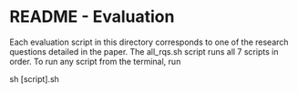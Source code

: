 # README - Evaluation

Each evaluation script in this directory corresponds to one of the research questions detailed in the paper. The all_rqs.sh script runs all 7 scripts in order. To run any script from the terminal, run

sh [script].sh